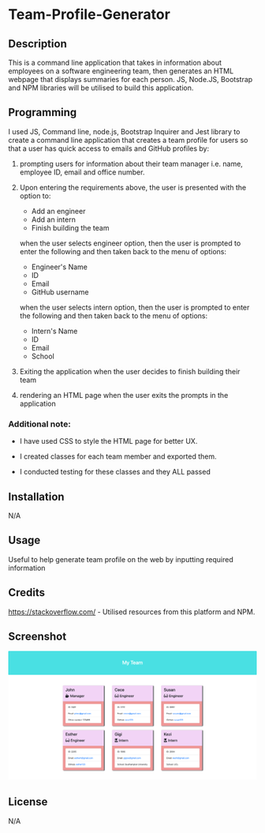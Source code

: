 # Team-Profile-Generator

## Description 
This is a command line application that takes in information about employees on a software engineering team, then generates an HTML webpage that displays summaries for each person. JS, Node.JS, Bootstrap and NPM libraries will be utilised to build this application.

## Programming

I used JS, Command line, node.js, Bootstrap Inquirer and Jest library to create a command line application that creates a team profile for users so that a user has quick access to emails and GitHub profiles by: 

1) prompting users for information about their team manager i.e. name, employee ID, email and office number. 
2) Upon entering the requirements above, the user is presented with the option to:
    * Add an engineer
    * Add an intern
    * Finish building the team
   
   when the user selects engineer option, then the user is prompted to enter the following and then taken back to the menu of options:
    * Engineer's Name
    * ID
    * Email
    * GitHub username
    
    when the user selects intern option, then the user is prompted to enter the following and then taken back to the menu of options:
    * Intern's Name
    * ID
    * Email
    * School

3) Exiting the application when the user decides to finish building their team

4) rendering an HTML page when the user exits the prompts in the application 

### Additional note:

* I have used CSS to style the HTML page for better UX. 

* I created classes for each team member and exported them. 

* I conducted testing for these classes and they ALL passed



## Installation

N/A

## Usage

Useful to help generate team profile on the web by inputting required information

## Credits

https://stackoverflow.com/ - Utilised resources from this platform and NPM.



## Screenshot
![Alt text](<./assets/images/Team-Profile-Gen Screenshot.png>)


## License

N/A

